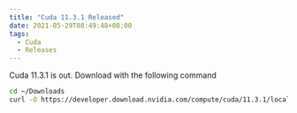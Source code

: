 ```yaml
---
title: "Cuda 11.3.1 Released"
date: 2021-05-29T08:49:48+08:00
tags:
  - Cuda
  - Releases
---
```

Cuda 11.3.1 is out. Download with the following command

```sh
cd ~/Downloads
curl -O https://developer.download.nvidia.com/compute/cuda/11.3.1/local_installers/cuda_11.3.1_465.19.01_linux.run
```
